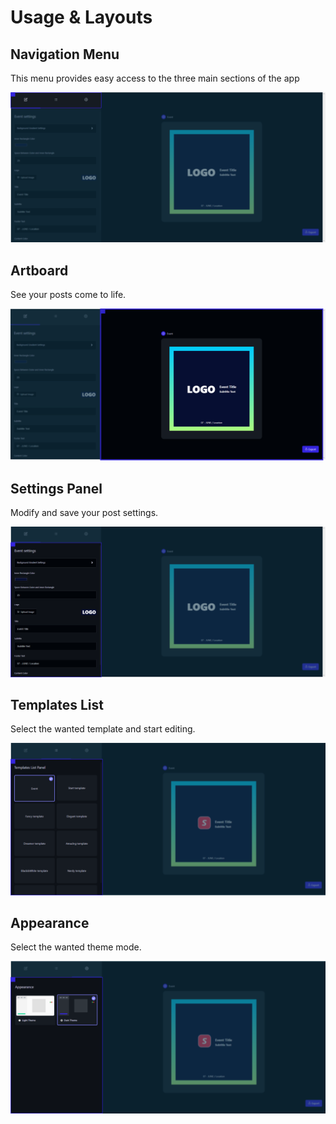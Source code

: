 # Usage & Layouts

## Navigation Menu
This menu provides easy access to the three main sections of the app

![Navigation Menu](../assets/nav.png)

## Artboard
See your posts come to life.

![Artboard](../assets/artboard.png)


## Settings Panel
Modify and save your post settings.

![Settings Panel](../assets/panel.png)

## Templates List
Select the wanted template and start editing.

![Settings Panel](../assets/template_list.png)

## Appearance
Select the wanted theme mode.

![Settings Panel](../assets/appearance.png)
